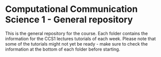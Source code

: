 # Computational Communication Science 1 - General repository

This is the general repository for the course. Each folder contains the information for the CCS1 lectures tutorials of each week. Please note that some of the tutorials might not yet be ready - make sure to check the information at the bottom of each folder before starting.
